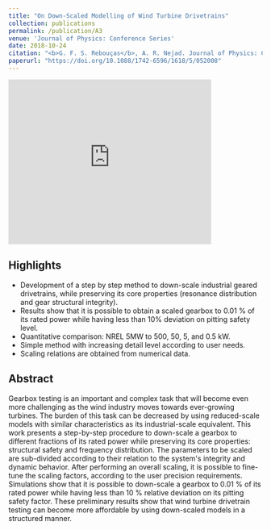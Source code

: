 ```yaml
---
title: "On Down-Scaled Modelling of Wind Turbine Drivetrains"
collection: publications
permalink: /publication/A3
venue: 'Journal of Physics: Conference Series'
date: 2018-10-24
citation: "<b>G. F. S. Rebouças</b>, A. R. Nejad. Journal of Physics: Conference Series 440 (2019) 346-371"
paperurl: "https://doi.org/10.1088/1742-6596/1618/5/052008"
---
```


<style>
    .responsive-wrap iframe{ max-width: 100%;}
</style>

<div class="responsive-wrap">
	<iframe src="https://onedrive.live.com/embed?cid=B7FE94897B491732&resid=B7FE94897B491732%211165&authkey=AHv68k6CxIbjNTM&em=2" width="402" height="327" frameborder="0" scrolling="no" allowfullscreen="true" mozallowfullscreen="true" webkitallowfullscreen="true"></iframe>
</div>

## Highlights
- Development of a step by step method to down-scale industrial geared drivetrains, while preserving its core properties (resonance distribution and gear structural integrity).
- Results show that it is possible to obtain a scaled gearbox to 0.01 % of its rated power while having less than 10% deviation on pitting safety level.
- Quantitative comparison: NREL 5MW to 500, 50, 5, and 0.5 kW.
- Simple method with increasing detail level according to user needs.
- Scaling relations are obtained from numerical data.

## Abstract
Gearbox testing is an important and complex task that will become even more challenging as the wind industry moves towards ever-growing turbines. The burden of this task can be decreased by using reduced-scale models with similar characteristics as its industrial-scale equivalent. This work presents a step-by-step procedure to down-scale a gearbox to different fractions of its rated power while preserving its core properties: structural safety and frequency distribution. The parameters to be scaled are sub-divided according to their relation to the system's integrity and dynamic behavior. After performing an overall scaling, it is possible to fine-tune the scaling factors, according to the user precision requirements. Simulations show that it is possible to down-scale a gearbox to 0.01 % of its rated power while having less than 10 % relative deviation on its pitting safety factor. These preliminary results show that wind turbine drivetrain testing can become more affordable by using down-scaled models in a structured manner.
